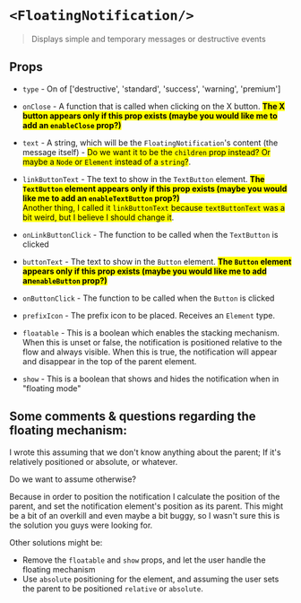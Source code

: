 # `<FloatingNotification/>`

> Displays simple and temporary messages or destructive events

## Props
* `type` - On of ['destructive', 'standard', 'success', 'warning', 'premium']

* `onClose` - A function that is called when clicking on the X button. <mark>**The X button appears only if this prop 
exists (maybe you would like me to add an `enableClose` prop?)**</mark>
* `text` - A string, which will be the `FloatingNotification`'s content (the message itself) - <mark>Do we want it 
to be the `children` prop instead? Or maybe a `Node` or `Element` instead of a `string`?</mark>.
* `linkButtonText` - The text to show in the `TextButton` element. <mark>**The `TextButton` element appears only if this 
prop exists (maybe you would like me to add an `enableTextButton` prop?)**</mark>  
<mark>Another thing, I called it `linkButtonText` because `textButtonText` was a bit weird, but I believe I should change 
it</mark>.
* `onLinkButtonClick` - The function to be called when the `TextButton` is clicked
* `buttonText` - The text to show in the `Button` element. <mark>**The `Button` element appears only if this prop exists
 (maybe you would like me to add an`enableButton` prop?)**</mark>
 * `onButtonClick` - The function to be called when the `Button` is clicked
 * `prefixIcon` - The prefix icon to be placed. Receives an `Element` type.
 * `floatable` - This is a boolean which enables the stacking mechanism. When this is unset or false, the notification 
 is positioned relative to the flow and always visible. When this is true, the notification will appear and disappear 
 in the top of the parent element. 
 * `show` - This is a boolean that shows and hides the notification when in "floating mode"
 
 ## Some comments & questions regarding the floating mechanism:
 I wrote this assuming that we don't know anything about the parent; If it's relatively positioned or absolute, or 
 whatever.      
 
 Do we want to assume otherwise?
    
 Because in order to position the notification I calculate the position of the parent, and set the notification element's 
 position as its parent. This might be a bit of an overkill and even maybe a bit buggy, so I wasn't sure this is the 
 solution you guys were looking for. 
 
 Other solutions might be: 
 * Remove the `floatable` and `show` props, and let the user handle the floating mechanism
 * Use `absolute` positioning for the element, and assuming the user sets the parent to be positioned `relative` or 
 `absolute`.    